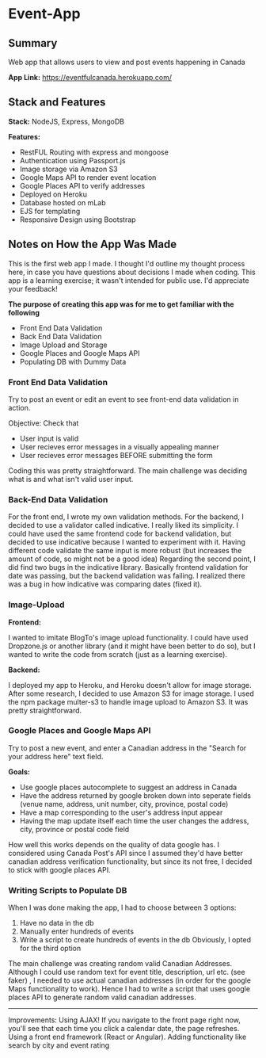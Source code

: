 # Event-App


## Summary
Web app that allows users to view and post events happening in Canada

**App Link:** https://eventfulcanada.herokuapp.com/

## Stack and Features

**Stack:** NodeJS, Express, MongoDB

**Features:**
- RestFUL Routing with express and mongoose
- Authentication using Passport.js
- Image storage via Amazon S3
- Google Maps API to render event location
- Google Places API to verify addresses
- Deployed on Heroku
- Database hosted on mLab
- EJS for templating
- Responsive Design using Bootstrap

## Notes on How the App Was Made

This is the first web app I made. I thought I'd outline my thought process here, in case you have questions about decisions I made when coding. This app is a learning exercise; it wasn't intended for public use. I'd appreciate your feedback!

**The purpose of creating this app was for me to get familiar with the following**

- Front End Data Validation
- Back End Data Validation
- Image Upload and Storage
- Google Places and Google Maps API
- Populating DB with Dummy Data

### Front End Data Validation ###

Try to post an event or edit an event to see front-end data validation in action.

Objective: Check that
- User input is valid
- User recieves error messages in a visually appealing manner
- User recieves error messages BEFORE submitting the form

Coding this was pretty straightforward. The main challenge was deciding what is and what isn't valid user input. 

### Back-End Data Validation ###

For the front end, I wrote my own validation methods. For the backend, I decided to use a validator called indicative. I really liked its simplicity. I could have used the same frontend code for backend validation, but decided to use indicative because I wanted to experiment with it. Having different code validate the same input is more robust (but increases the amount of code, so might not be a good idea)
Regarding the second point, I did find two bugs in the indicative library. Basically frontend validation for date was passing, but the backend validation was failing. I realized there was a bug in how indicative was comparing dates (fixed it).

### Image-Upload ###

**Frontend:**

I wanted to imitate BlogTo's image upload functionality. I could have used Dropzone.js or another library (and it might have been better to do so), but I wanted to write the code from scratch (just as a learning exercise).

**Backend:**

I deployed my app to Heroku, and Heroku doesn't allow for image storage. After some research, I decided to use Amazon S3 for image storage. I used the npm package multer-s3 to handle image upload to Amazon S3. It was pretty straightforward.

### Google Places and Google Maps API ###

Try to post a new event, and enter a Canadian address in the "Search for your address here" text field.

**Goals:**

- Use google places autocomplete to suggest an address in Canada
- Have the address returned by google broken down into seperate fields (venue name, address, unit number, city, province, postal code)
- Have a map corresponding to the user's address input appear
- Having the map update itself each time the user changes the address, city, province or postal code field

How well this works depends on the quality of data google has. I considered using Canada Post's API since I assumed they'd have better canadian address verification functionality, but since its not free, I decided to stick with google places API.

### Writing Scripts to Populate DB ###

When I was done making the app, I had to choose between 3 options:

1. Have no data in the db
2. Manually enter hundreds of events
3. Write a script to create hundreds of events in the db
Obviously, I opted for the third option

The main challenge was creating random valid Canadian Addresses. Although I could use random text for event title, description, url etc. (see faker) , I needed to use actual canadian addresses (in order for the google Maps functionality to work). Hence I had to write a script that uses google places API to generate random valid canadian addresses.

--- 
Improvements:
Using AJAX! If you navigate to the front page right now, you'll see that each time you click a calendar date, the page refreshes. 
Using a front end framework (React or Angular).
Adding functionality like search by city and event rating
